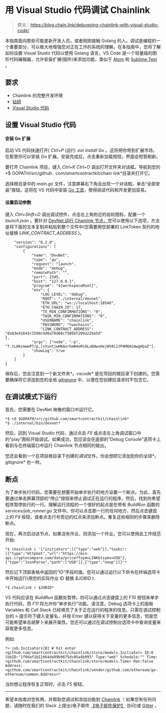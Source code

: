 # 用 Visual Studio 代码调试 Chainlink

> 原文：<https://blog.chain.link/debugging-chainlink-with-visual-studio-code/>

本指南面向那些可能是新开发人员，或者刚刚接触 Golang 的人。调试是编程的一个重要部分，可以极大地增强您对正在工作的系统的理解。在本指南中，您将了解如何设置 Visual Studio 代码以使用 Golang 语言。VS Code 是一个轻量级的图形代码编辑器，允许安装扩展(插件)来添加功能，类似于 [Atom](https://atom.io/) 和 [Sublime Text](https://www.sublimetext.com/) 。

## 要求

*   Chainlink 的完整开发环境
*   [钻研](https://github.com/derekparker/delve)
*   [Visual Studio 代码](https://code.visualstudio.com/)

## 设置 Visual Studio 代码

#### 安装 Go 扩展

启动 VS 代码快速打开( *Ctrl+P* )运行: *ext install Go* 。这将把你带到扩展市场，在那里你可以安装 Go 扩展。安装完成后，点击重新加载按钮，界面会短暂刷新。

要打开 Chainlink 项目，键入 *Ctrl+K* *Ctrl+O* 调出打开文件夹对话框。导航到您的*$ GOPATH/src/github . com/smartcontractkit/chain link*目录并打开它。

选择根目录中的 *main.go* 文件，注意屏幕右下角会出现一个对话框。单击“全部安装”按钮。这将在 VS 代码中安装 [Go 工具](https://github.com/Microsoft/vscode-go/wiki/Go-tools-that-the-Go-extension-depends-on)，使得阅读代码和开发更加容易。

#### 设置启动参数

键入 *Ctrl+Shift+D* 调出调试控件，点击左上角附近的齿轮图标，配置一个 *launch.json* 。要针对 [DevNet 运行 Chainlink 节点，](https://github.com/smartcontractkit/devnet)您可以使用以下选项，方法是将下面的文本复制并粘贴到整个文件中(您需要用您部署的 LinkToken 契约的地址替换 *LINK_CONTRACT_ADDRESS* )。

```
    "version": "0.2.0",
    "configurations": [
        {
            "name": "DevNet",
            "type": "go",
            "request": "launch",
            "mode": "debug",
            "remotePath": "",
            "port": 2345,
            "host": "127.0.0.1",
            "program": "${workspaceRoot}",
            "env": {
                "LOG_LEVEL": "debug",
                "ROOT": "./internal/devnet",
                "ETH_URL": "ws://localhost:18546",
                "ETH_CHAIN_ID": 17,
                "TX_MIN_CONFIRMATIONS": "0",
                "TASK_MIN_CONFIRMATIONS": "0",
                "USERNAME": "chainlink",
                "PASSWORD": "twochains",
                "LINK_CONTRACT_ADDRESS": "0x83e41643c2598c4d6a78d68cf506bf209a22ba5d"
},
            "args": ["node", "-p", "T.tLHkcmwePT/p,]sYuntjwHKAsrhm#4eRs4LuKHwvHejWYAC2JP4M8HimwgmbaZ"],
            "showLog": true
        }
    ]
}
```

保存后，您会注意到一个新文件夹*。vscode* 是在项目的根目录下创建的。您需要确保将它添加到您的全局 [gitignore](https://help.github.com/articles/ignoring-files/#create-a-global-gitignore) 中，以便在您创建拉请求时不包含它。

## 在调试模式下运行

首先，您需要在 DevNet 映像的窗口中运行它。

```
*$ cd $GOPATH/src/github.com/smartcontractkit/chainlink*
*$ ./internal/bin/devnet*
```

然后，回到 Visual Studio 代码，通过点击 *F5* 或点击左上角调试窗口中的“play”图标开始调试。如果成功，您应该会在底部的“Debug Console”选项卡上看到与在终端窗口中运行 Chainlink 节点相同的输出。

您还会看到一个在项目根目录下创建的*调试*文件。你会想把它添加到你的全球*。gitignore* 也一样。

## 断点

为了单步执行代码，您需要在想要开始单步执行的地方设置一个断点。为此，首先要通过单击屏幕顶部的“停止”按钮来停止调试正在运行的程序。然后，找到你希望程序暂停执行的一行。理解运行流程的一个很好的起点是在带有 *BuildRun* 函数的 *services/job_runner.go* 文件中。你可以点击那一行的任何地方，然后点击键盘上的 *F9* 按钮，或者点击行号旁边的红点来添加断点。重复这些相同的步骤来删除断点。

现在，再次启动该节点，如果没有作业，则添加一个作业。您可以使用此工作规范开始:

```
*$ chainlink c '{"initiators":[{"type":"web"}],"tasks":[{"type":"HttpGet","url":"https://min-api.cryptocompare.com/data/price?fsym=LINK&tsyms=USD"},{"type":"JsonParse","path":["USD"]},{"type":"noop"}]}'*
```

然后记下顶部表格中返回的“ID”字段的值。您可以通过运行以下命令在终端选项卡中开始运行(用您的实际作业 ID 替换 *$JOBID* ):

```
*$ chainlink r $JOBID*
```

VS 代码应该在 *BuildRun* 函数处暂停。你可以通过点击键盘上的 *F10* 按钮来单步执行代码，而 *F11* 将允许你“单步执行”功能。请注意，Debug 选项卡上的面板 Variables 和 Call Stack 已经填充了关于正在运行的程序的信息。只需在调试控制台的 *>* 提示符下键入变量名，并按 Enter 键以获得关于变量的更多信息，但是您可能希望单击胡萝卜来展开属性。您还可以通过在调试控制台选项卡中查询变量来获取更多信息。

例如:

```
*> job.Initiators[0] # hit enter <github.com/smartcontractkit/chainlink/store/models.Initiator> ID:0 JobID:"1f0daf1b11664da89b9675dc05a4b993" Type:"web" Schedule:"" Time:<github.com/smartcontractkit/chainlink/store/models.Time> Ran:false Address:<github.com/smartcontractkit/chainlink/vendor/github.com/ethereum/go-ethereum/common.Address>*
```

当你想让程序恢复正常时，点击 *F5* 按钮。

* * *

希望本指南对您有用，并帮助您调试和添加功能到 [Chainlink](https://github.com/smartcontractkit/chainlink) ！如果您有任何问题，请随时在我们的 Slack 上提出(电子邮件 [【电子邮件保护】](/cdn-cgi/l/email-protection#c8bbbdb8b8a7babc88bba5a9babcaba7a6bcbaa9abbce6aba7a5) 访问)或 [Gitter](https://gitter.im/smartcontractkit-chainlink/Lobby) 。
